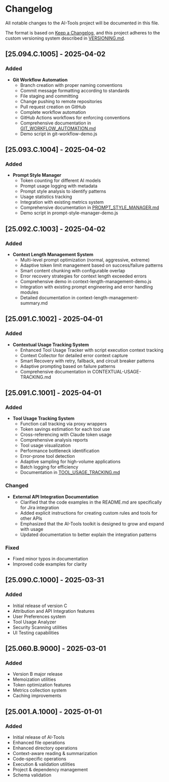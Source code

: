 # Changelog

All notable changes to the AI-Tools project will be documented in this file.

The format is based on [Keep a Changelog](https://keepachangelog.com/en/1.0.0/),
and this project adheres to the custom versioning system described in [VERSIONING.md](./docs/VERSIONING.md).

## [25.094.C.1005] - 2025-04-02

### Added
- **Git Workflow Automation**
  - Branch creation with proper naming conventions
  - Commit message formatting according to standards
  - File staging and committing
  - Change pushing to remote repositories
  - Pull request creation on GitHub
  - Complete workflow automation
  - GitHub Actions workflows for enforcing conventions
  - Comprehensive documentation in [GIT_WORKFLOW_AUTOMATION.md](./docs/GIT_WORKFLOW_AUTOMATION.md)
  - Demo script in git-workflow-demo.js

## [25.093.C.1004] - 2025-04-02

### Added
- **Prompt Style Manager**
  - Token counting for different AI models
  - Prompt usage logging with metadata
  - Prompt style analysis to identify patterns
  - Usage statistics tracking
  - Integration with existing metrics system
  - Comprehensive documentation in [PROMPT_STYLE_MANAGER.md](./docs/PROMPT_STYLE_MANAGER.md)
  - Demo script in prompt-style-manager-demo.js

## [25.092.C.1003] - 2025-04-02

### Added
- **Context Length Management System**
  - Multi-level prompt optimization (normal, aggressive, extreme)
  - Adaptive token limit management based on success/failure patterns
  - Smart content chunking with configurable overlap
  - Error recovery strategies for context length exceeded errors
  - Comprehensive demo in context-length-management-demo.js
  - Integration with existing prompt engineering and error handling modules
  - Detailed documentation in context-length-management-summary.md

## [25.091.C.1002] - 2025-04-01

### Added
- **Contextual Usage Tracking System**
  - Enhanced Tool Usage Tracker with script execution context tracking
  - Context Collector for detailed error context capture
  - Smart Recovery with retry, fallback, and circuit breaker patterns
  - Adaptive prompting based on failure patterns
  - Comprehensive documentation in CONTEXTUAL-USAGE-TRACKING.md

## [25.091.C.1001] - 2025-04-01

### Added
- **Tool Usage Tracking System**
  - Function call tracking via proxy wrappers
  - Token savings estimation for each tool use
  - Cross-referencing with Claude token usage
  - Comprehensive analysis reports
  - Tool usage visualization
  - Performance bottleneck identification
  - Error-prone tool detection
  - Adaptive sampling for high-volume applications
  - Batch logging for efficiency
  - Documentation in [TOOL_USAGE_TRACKING.md](./docs/TOOL_USAGE_TRACKING.md)

### Changed
- **External API Integration Documentation**
  - Clarified that the code examples in the README.md are specifically for Jira integration
  - Added explicit instructions for creating custom rules and tools for other APIs
  - Emphasized that the AI-Tools toolkit is designed to grow and expand with usage
  - Updated documentation to better explain the integration patterns

### Fixed
- Fixed minor typos in documentation
- Improved code examples for clarity

## [25.090.C.1000] - 2025-03-31

### Added
- Initial release of version C
- Attribution and API Integration features
- User Preferences system
- Tool Usage Analyzer
- Security Scanning utilities
- UI Testing capabilities

## [25.060.B.9000] - 2025-03-01

### Added
- Version B major release
- Memoization utilities
- Token optimization features
- Metrics collection system
- Caching improvements

## [25.001.A.1000] - 2025-01-01

### Added
- Initial release of AI-Tools
- Enhanced file operations
- Enhanced directory operations
- Context-aware reading & summarization
- Code-specific operations
- Execution & validation utilities
- Project & dependency management
- Schema validation
